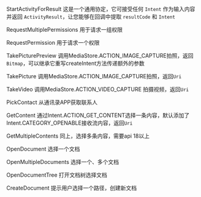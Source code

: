 StartActivityForResult 这是一个通用协定，它可接受任何 `Intent` 作为输入内容并返回 `ActivityResult`，让您能够在回调中提取 `resultCode` 和 `Intent`

RequestMultiplePermissions 用于请求一组权限

RequestPermission 用于请求一个权限

TakePicturePreview 调用MediaStore.ACTION_IMAGE_CAPTURE拍照，返回 `Bitmap`，可以继承它重写createIntent方法传递额外的参数

TakePicture 调用MediaStore.ACTION_IMAGE_CAPTURE拍照，返回`Uri`

TakeVideo  调用MediaStore.ACTION_VIDEO_CAPTURE 拍摄视频，返回`Uri`

PickContact 从通讯录APP获取联系人

GetContent 通过Intent.ACTION_GET_CONTENT选择一条内容，默认添加了Intent.CATEGORY_OPENABLE接收流内容，返回`Uri`

GetMultipleContents 同上，选择多条内容，需要api 18以上

OpenDocument 选择一个文档

OpenMultipleDocuments 选择一个、多个文档

OpenDocumentTree 打开文档树选择文档

CreateDocument 提示用户选择一个路径，创建新文档



 